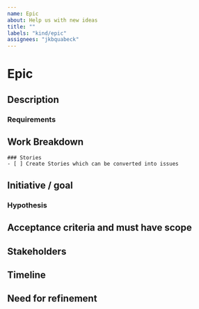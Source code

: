 ```yaml
---
name: Epic
about: Help us with new ideas
title: ""
labels: "kind/epic"
assignees: "jkbquabeck"
---
```


# Epic

## Description
<!-- Brief summary of what this Epic is, whether it's a larger project, goal, or user story. Describe the job to be done, which persona this Epic is mainly for, or if more multiple, break it down by user and job story. -->

### Requirements
<!-- Which requirements do you have to be fulfilled? -->

## Work Breakdown
<!-- If you already know what needs to be done, plase add a tasklist. -->

```[tasklist]
### Stories
- [ ] Create Stories which can be converted into issues
```

## Initiative / goal
<!-- Describe how this Epic impacts an initiative the business is working on. -->

### Hypothesis
<!-- What is your hypothesis on the success of this Epic? Describe how success will be measured and what leading indicators the team will have to know if success has been hit. -->

## Acceptance criteria and must have scope
<!-- Define what is a must-have for launch and in-scope. Keep this section fluid and dynamic until you lock-in priority during planning. Please list your criteria below. -->

## Stakeholders
<!-- Describe who needs to be kept up-to-date about this Epic, included in discussions, or updated along the way. Stakeholders can be both in Product/Engineering, as well as other teams like Customer Success who might want to keep customers updated on the epic project. -->

## Timeline
<!-- What's the timeline for this Epic, what resources are needed, and what might potentially block this from hitting the projected end date. -->

## Need for refinement
<!-- Which questions are open? From whom do you need more input to fully specify the epic? -->
